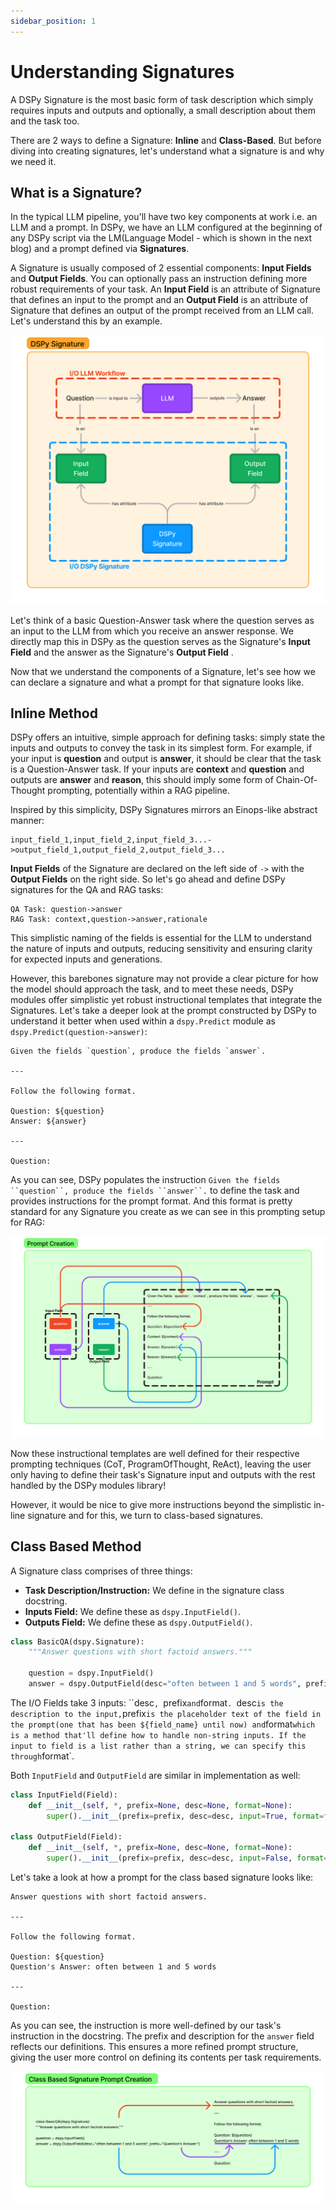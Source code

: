 ```yaml
---
sidebar_position: 1
---
```


# Understanding Signatures

A DSPy Signature is the most basic form of task description which simply requires inputs and outputs and optionally, a small description about them and the task too.

There are 2 ways to define a Signature: **Inline** and **Class-Based**. But before diving into creating signatures, let's understand what a signature is and why we need it.

## What is a Signature?

In the typical LLM pipeline, you'll have two key components at work i.e. an LLM and a prompt. In DSPy, we have an LLM configured at the beginning of any DSPy script via the LM(Language Model - which is shown in the next blog) and a prompt defined via **Signatures**.

A Signature is usually composed of 2 essential components: **Input Fields** and **Output Fields**. You can optionally pass an instruction defining more robust requirements of your task. An **Input Field** is an attribute of Signature that defines an input to the prompt and an **Output Field** is an attribute of Signature that defines an output of the prompt received from an LLM call. Let's understand this by an example.

![DSPy Signatures](./img/dspy_signatures.png)

Let's think of a basic Question-Answer task where the question serves as an input to the LLM from which you receive an answer response. We directly map this in DSPy as the question serves as the Signature's **Input Field** and the answer as the Signature's **Output Field** .

Now that we understand the components of a Signature, let's see how we can declare a signature and what a prompt for that signature looks like.

## Inline Method

DSPy offers an intuitive, simple approach for defining tasks: simply state the inputs and outputs to convey the task in its simplest form. For example, if your input is **question** and output is **answer**, it should be clear that the task is a Question-Answer task. If your inputs are **context** and **question** and outputs are **answer** and **reason**, this should imply some form of Chain-Of-Thought prompting, potentially within a RAG pipeline.

Inspired by this simplicity, DSPy Signatures mirrors an Einops-like abstract manner:

```text
input_field_1,input_field_2,input_field_3...->output_field_1,output_field_2,output_field_3...
```

**Input Fields** of the Signature are declared on the left side of `->` with the **Output Fields** on the right side. So let's go ahead and define DSPy signatures for the QA and RAG tasks:

```text
QA Task: question->answer
RAG Task: context,question->answer,rationale
```

This simplistic naming of the fields is essential for the LLM to understand the nature of inputs and outputs, reducing sensitivity and ensuring clarity for expected inputs and generations. 

However, this barebones signature may not provide a clear picture for how the model should approach the task, and to meet these needs, DSPy modules offer simplistic yet robust instructional templates that integrate the Signatures.
Let's take a deeper look at the prompt constructed by DSPy to understand it better when used within a `dspy.Predict` module as `dspy.Predict(question->answer)`:

```
Given the fields `question`, produce the fields `answer`.

---

Follow the following format.

Question: ${question}
Answer: ${answer}

---

Question:
```

As you can see, DSPy populates the instruction `Given the fields ``question``, produce the fields ``answer``.` to define the task and provides instructions for the prompt format. And this format is pretty standard for any Signature you create as we can see in this prompting setup for RAG:

![Prompt Creation for Inline](./img/prompt_creation.png)

Now these instructional templates are well defined for their respective prompting techniques (CoT, ProgramOfThought, ReAct), leaving the user only having to define their task's Signature input and outputs with the rest handled by the DSPy modules library!

However, it would be nice to give more instructions beyond the simplistic in-line signature and for this, we turn to class-based signatures.

## Class Based Method

A Signature class comprises of three things:

* **Task Description/Instruction:** We define in the signature class docstring.
* **Inputs Field:** We define these as `dspy.InputField()`.
* **Outputs Field:** We define these as `dspy.OutputField()`.

```python
class BasicQA(dspy.Signature):
    """Answer questions with short factoid answers."""

    question = dspy.InputField()
    answer = dspy.OutputField(desc="often between 1 and 5 words", prefix="Question's Answer:")
```

The I/O Fields take 3 inputs: ``desc`, `prefix` and `format`. `desc` is the description to the input, `prefix` is the placeholder text of the field in the prompt(one that has been ${field_name} until now) and `format` which is a method that'll define how to handle non-string inputs. If the input to field is a list rather than a string, we can specify this through `format`.

Both `InputField` and `OutputField` are similar in implementation as well:

```python
class InputField(Field):
    def __init__(self, *, prefix=None, desc=None, format=None):
        super().__init__(prefix=prefix, desc=desc, input=True, format=format)

class OutputField(Field):
    def __init__(self, *, prefix=None, desc=None, format=None):
        super().__init__(prefix=prefix, desc=desc, input=False, format=format)
```

Let's take a look at how a prompt for the class based signature looks like:

```text
Answer questions with short factoid answers.

---

Follow the following format.

Question: ${question}
Question's Answer: often between 1 and 5 words

---

Question:
```

As you can see, the instruction is more well-defined by our task's instruction in the docstring. The prefix and description for the `answer` field reflects our definitions. This ensures a more refined prompt structure, giving the user more control on defining its contents per task requirements. 

![Class Based Prompt Creation](./img/class_based_prompt_creation.png)
